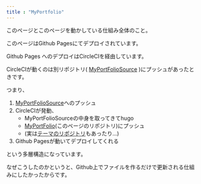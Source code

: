 ```yaml
---
title : "MyPortfolio"
---
```



このページとこのページを動かしている仕組み全体のこと。

このページはGithub Pagesにてデプロイされています。

Github Pages へのデプロイはCircleCIを経由しています。

CircleCIが動くのは別リポジトリ( [MyPortFolioSource](https://github.com/mi-ki-ri/MyPortFolioSource) )にプッシュがあったときです。

つまり、

1. [MyPortFolioSource](https://github.com/mi-ki-ri/MyPortFolioSource)へのプッシュ
2. CircleCIが発動、
    - MyPortFolioSourceの中身を取ってきてhugo
    - [MyPortFolio](https://github.com/mi-ki-ri/MyPortFolio)(このページのリポジトリ)にプッシュ
    - (実は[テーマのリポジトリ](https://github.com/mi-ki-ri/MyPortfolioTheme)もあったり…)
3. Github Pagesが動いてデプロイしてくれる

という多層構造になっています。

なぜこうしたのかというと、Github上でファイルを作るだけで更新される仕組みにしたかったからです。
